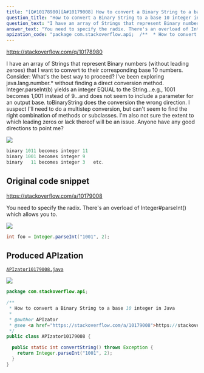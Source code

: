 ```yaml
---
title: "[Q#10178980][A#10179008] How to convert a Binary String to a base 10 integer in Java"
question_title: "How to convert a Binary String to a base 10 integer in Java"
question_text: "I have an array of Strings that represent Binary numbers (without leading zeroes) that I want to convert to their corresponding base 10 numbers. Consider: What's the best way to proceed? I've been exploring java.lang.number.* without finding a direct conversion method. Integer.parseInt(b) yields an integer EQUAL to the String...e.g., 1001 becomes 1,001 instead of 9...and does not seem to include a parameter for an output base. toBinaryString does the conversion the wrong direction. I suspect I'll need to do a multistep conversion, but can't seem to find the right combination of methods or subclasses. I'm also not sure the extent to which leading zeros or lack thereof will be an issue. Anyone have any good directions to point me?"
answer_text: "You need to specify the radix. There's an overload of Integer#parseInt() which allows you to."
apization_code: "package com.stackoverflow.api;  /**  * How to convert a Binary String to a base 10 integer in Java  *  * @author APIzator  * @see <a href=\"https://stackoverflow.com/a/10179008\">https://stackoverflow.com/a/10179008</a>  */ public class APIzator10179008 {    public static int convertString() throws Exception {     return Integer.parseInt(\"1001\", 2);   } }"
---
```


https://stackoverflow.com/q/10178980

I have an array of Strings that represent Binary numbers (without leading zeroes) that I want to convert to their corresponding base 10 numbers. Consider:
What&#x27;s the best way to proceed? I&#x27;ve been exploring java.lang.number.* without finding a direct conversion method. Integer.parseInt(b) yields an integer EQUAL to the String...e.g., 1001 becomes 1,001 instead of 9...and does not seem to include a parameter for an output base. toBinaryString does the conversion the wrong direction. I suspect I&#x27;ll need to do a multistep conversion, but can&#x27;t seem to find the right combination of methods or subclasses. I&#x27;m also not sure the extent to which leading zeros or lack thereof will be an issue. Anyone have any good directions to point me?


<div class="code-logo"><img src="/stackoverflow.png" /></div>

```java
binary 1011 becomes integer 11
binary 1001 becomes integer 9
binary   11 becomes integer 3   etc.
```


## Original code snippet

https://stackoverflow.com/a/10179008

You need to specify the radix. There&#x27;s an overload of Integer#parseInt() which allows you to.

<div class="code-logo"><img src="/stackoverflow.png" /></div>

```java
int foo = Integer.parseInt("1001", 2);
```

## Produced APIzation

[`APIzator10179008.java`](https://github.com/pasqualesalza/apization/raw/main/data/search/APIzator10179008.java)

<div class="code-logo"><img src="/apizator.png" /></div>

```java
package com.stackoverflow.api;

/**
 * How to convert a Binary String to a base 10 integer in Java
 *
 * @author APIzator
 * @see <a href="https://stackoverflow.com/a/10179008">https://stackoverflow.com/a/10179008</a>
 */
public class APIzator10179008 {

  public static int convertString() throws Exception {
    return Integer.parseInt("1001", 2);
  }
}

```